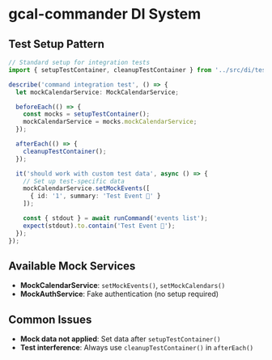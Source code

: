 # gcal-commander DI System

## Test Setup Pattern

```typescript
// Standard setup for integration tests
import { setupTestContainer, cleanupTestContainer } from '../src/di/test-container';

describe('command integration test', () => {
  let mockCalendarService: MockCalendarService;

  beforeEach(() => {
    const mocks = setupTestContainer();
    mockCalendarService = mocks.mockCalendarService;
  });

  afterEach(() => {
    cleanupTestContainer();
  });

  it('should work with custom test data', async () => {
    // Set up test-specific data
    mockCalendarService.setMockEvents([
      { id: '1', summary: 'Test Event 📅' }
    ]);

    const { stdout } = await runCommand('events list');
    expect(stdout).to.contain('Test Event 📅');
  });
});
```

## Available Mock Services

- **MockCalendarService**: `setMockEvents()`, `setMockCalendars()`
- **MockAuthService**: Fake authentication (no setup required)

## Common Issues

- **Mock data not applied**: Set data after `setupTestContainer()`
- **Test interference**: Always use `cleanupTestContainer()` in `afterEach()`